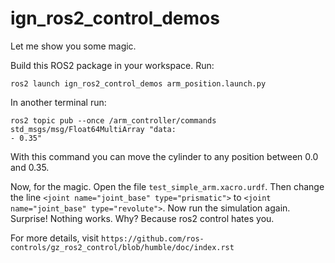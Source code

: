# ign_ros2_control_demos

Let me show you some magic.

Build this ROS2 package in your workspace. Run:

```
ros2 launch ign_ros2_control_demos arm_position.launch.py
```

In another terminal run:

```
ros2 topic pub --once /arm_controller/commands std_msgs/msg/Float64MultiArray "data:
- 0.35"
```

With this command you can move the cylinder to any position between 0.0 and 0.35.

Now, for the magic. Open the file `test_simple_arm.xacro.urdf`. Then change the line `<joint name="joint_base" type="prismatic">` to `<joint name="joint_base" type="revolute">`. Now run the simulation again. Surprise! Nothing works. Why? Because ros2 control hates you.

For more details, visit `https://github.com/ros-controls/gz_ros2_control/blob/humble/doc/index.rst`